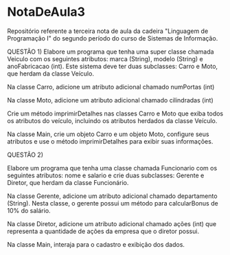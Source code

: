 # NotaDeAula3
Repositório referente a terceira nota de aula da cadeira "Linguagem de Programação I" do segundo período do curso de Sistemas de Informação.

QUESTÃO 1)
Elabore um programa que tenha uma super classe chamada Veiculo com os seguintes
atributos: marca (String), modelo (String) e anoFabricacao (int). Este sistema deve ter
duas subclasses: Carro e Moto, que herdam da classe Veículo.

Na classe Carro, adicione um atributo adicional chamado numPortas (int)

Na classe Moto, adicione um atributo adicional chamado cilindradas (int)

Crie um método imprimirDetalhes nas classes Carro e Moto que exiba todos os
atributos do veículo, incluindo os atributos herdados da classe Veículo.

Na classe Main, crie um objeto Carro e um objeto Moto, configure seus atributos e
use o método imprimirDetalhes para exibir suas informações.

QUESTÃO 2)

Elabore um programa que tenha uma classe chamada Funcionario com os seguintes
atributos: nome e salario e crie duas subclasses: Gerente e Diretor, que herdam da
classe Funcionário.

Na classe Gerente, adicione um atributo adicional chamado departamento (String).
Nesta classe, o gerente possui um método para calcularBonus de 10% do salário.

Na classe Diretor, adicione um atributo adicional chamado ações (int) que representa
a quantidade de ações da empresa que o diretor possui.

Na classe Main, interaja para o cadastro e exibição dos dados.
